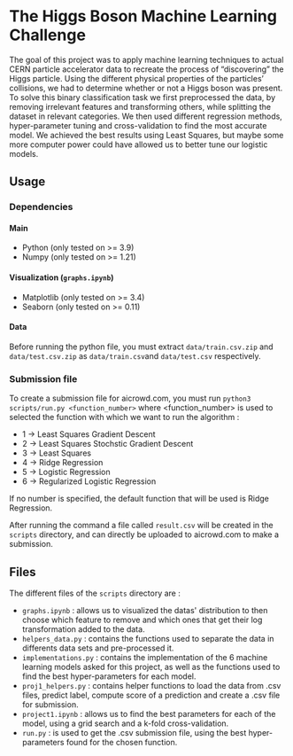# The Higgs Boson Machine Learning Challenge

The goal of this project was to apply machine learning techniques to actual CERN particle accelerator data to recreate the process of “discovering” the Higgs particle. Using the different physical properties of the particles’ collisions, we had to determine whether or not a Higgs boson was present. To solve this binary classification task we first preprocessed the data, by removing irrelevant features and transforming others, while splitting the dataset in relevant categories. We then used different regression methods, hyper-parameter tuning and cross-validation to find the most accurate model. We achieved the best results using Least Squares, but maybe some more computer power could have allowed us to better tune our logistic models.

## Usage
### Dependencies
#### Main
* Python (only tested on >= 3.9) 
* Numpy (only tested on >= 1.21)
#### Visualization (`graphs.ipynb`)
* Matplotlib (only tested on >= 3.4)
* Seaborn (only tested on >= 0.11)
#### Data
Before running the python file, you must extract `data/train.csv.zip` and `data/test.csv.zip` as `data/train.csv`and `data/test.csv` respectively.
### Submission file
To create a submission file for aicrowd.com, you must run `python3 scripts/run.py <function_number>` where <function_number> is used to selected the function with which we want to run the algorithm :
* 1 -> Least Squares Gradient Descent
* 2 -> Least Squares Stochstic Gradient Descent
* 3 -> Least Squares
* 4 -> Ridge Regression
* 5 -> Logistic Regression
* 6 -> Regularized Logistic Regression 

If no number is specified, the default function that will be used is Ridge Regression.

After running the command a file called `result.csv` will be created in the `scripts` directory, and can directly be uploaded to aicrowd.com to make a submission.

## Files
The different files of the `scripts` directory are :
* `graphs.ipynb` : allows us to visualized the datas' distribution to then choose which feature to remove and which ones that get their log transformation added to the data.
* `helpers_data.py` : contains the functions used to separate the data in differents data sets and pre-processed it.
* `implementations.py` : contains the implementation of the 6 machine learning models asked for this project, as well as the functions used to find the best hyper-parameters for each model.
* `proj1_helpers.py` : contains helper functions to load the data from .csv files, predict label, compute score of a prediction and create a .csv file for submission.
* `project1.ipynb` : allows us to find the best parameters for each of the model, using a grid search and a k-fold cross-validation.
* `run.py` : is used to get the .csv submission file, using the best hyper-parameters found for the chosen function.
